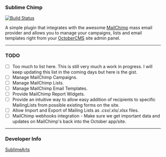 ### Sublime Chimp

[![Build Status](https://travis-ci.org/pratyushpundir/oc-sublimeChimp.svg?branch=master)](https://travis-ci.org/pratyushpundir/oc-sublimeChimp)

A simple plugin that integrates with the awesome [MailChimp](https://www.mailchimp.com) mass email provider and allows you to manage your campaigns, lists and email templates right from your [OctoberCMS](https://www.octobercms.com) site admin panel.

---

### TODO
- [ ] Too much to list here. This is still very much a work in progress. I will keep updating this list in the coming days but here is the gist.
- [ ] Manage MailChimp Campaigns.
- [ ] Manage MailChimp Lists.
- [ ] Manage MailChimp Email Templates.
- [ ] Provide MailChimp Report Widgets.
- [ ] Provide an intuitive way to allow easy addition of recipients to specific MailingLists from possible existing forms on the site.
- [ ] Allow Import and Export of Mailing Lists as .csv/.xls/.xlsx files.
- [ ] MailChimp webhooks integration - Make sure we get important data and updates on MailChimp's back into the October app/site.

---

### Developer Info
[SublimeArts](https://www.sublimearts.me)
